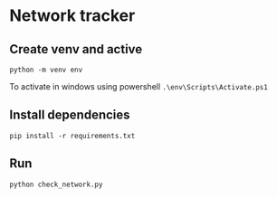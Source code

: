 # Network tracker

## Create venv and active

`python -m venv env`

To activate in windows using powershell `.\env\Scripts\Activate.ps1`

## Install dependencies

`pip install -r requirements.txt`

## Run

`python check_network.py`
